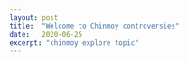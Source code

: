 ```yaml
---
layout: post
title:  "Welcome to Chinmoy controversies"
date:   2020-06-25
excerpt: "chinmoy explore topic"
---
```

